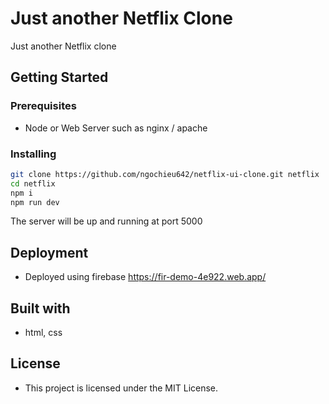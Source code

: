 # Just another Netflix Clone

Just another Netflix clone

## Getting Started

### Prerequisites

- Node or Web Server such as nginx / apache

### Installing

```bash
git clone https://github.com/ngochieu642/netflix-ui-clone.git netflix
cd netflix
npm i
npm run dev
```

The server will be up and running at port 5000

## Deployment

- Deployed using firebase https://fir-demo-4e922.web.app/

## Built with

- html, css

## License

- This project is licensed under the MIT License.
